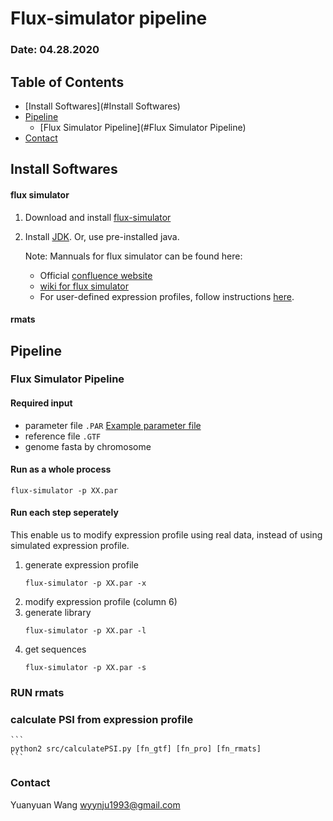 # Flux-simulator pipeline
### Date: 04.28.2020


## Table of Contents
- [Install Softwares](#Install Softwares)
- [Pipeline](#Pipeline)
    - [Flux Simulator Pipeline](#Flux Simulator Pipeline)
- [Contact](#Contact)



## Install Softwares
#### flux simulator
1. Download and install [flux-simulator](http://confluence.sammeth.net/display/SIM/2+-+Download)
2. Install [JDK](http://www.oracle.com/technetwork/java/javase/downloads/jdk8-downloads-2133151.html). Or, use pre-installed java.

    Note: Mannuals for flux simulator can be found here:
    - Official [confluence website](http://confluence.sammeth.net/display/SIM/Home)
    - [wiki for flux simulator](http://fluxcapacitor.wikidot.com/simulator)
    - For user-defined expression profiles, follow instructions [here](http://confluence.sammeth.net/display/SIM/flux+simulator+.pro+file).


#### rmats

## Pipeline
### Flux Simulator Pipeline
#### Required input
- parameter file `.PAR`
  [Example parameter file](paraFiles/example_unmodified.PAR)
- reference file `.GTF`
- genome fasta by chromosome


#### Run as a whole process 
```
flux-simulator -p XX.par
```


#### Run each step seperately
This enable us to modify expression profile using real data, instead of using simulated expression profile.

1. generate expression profile
    ```
    flux-simulator -p XX.par -x
    ```
2. modify expression profile (column 6)
3. generate library
    ```
    flux-simulator -p XX.par -l
    ```
4. get sequences
    ```
    flux-simulator -p XX.par -s
    ```
### RUN rmats
### calculate PSI from expression profile
    ```
    python2 src/calculatePSI.py [fn_gtf] [fn_pro] [fn_rmats]
    ```

### Contact
Yuanyuan Wang <wyynju1993@gmail.com>


